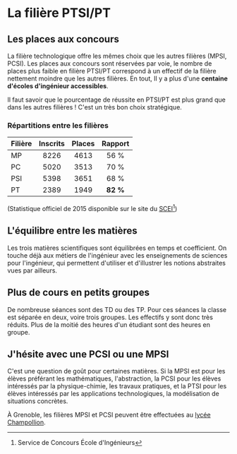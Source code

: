 # La filière PTSI/PT

## Les places aux concours

La filière technologique offre les mêmes choix que les autres filières (MPSI, PCSI). Les places aux concours sont réservées par voie, le nombre de places plus faible en filière PTSI/PT correspond à un effectif de la filière nettement moindre que les autres filières. En tout,  Il y a plus d'une **centaine d'écoles d'ingénieur accessibles**.

Il faut savoir que le pourcentage de réussite en PTSI/PT est plus grand que dans les autres filières&nbsp;! C'est un très bon choix stratégique.

### Répartitions entre les filières

| Filière | Inscrits | Places | Rapport  |
| :---    | :---:    | :---:  | :---:    |
| MP      | 8226     | 4613   | 56 %     |
| PC      | 5020     | 3513   | 70 %     |
| PSI     | 5398     | 3651   | 68 %     |
| PT      | 2389     | 1949   | **82 %** |

(Statistique officiel de 2015 disponible sur le site du [SCEI](http://www.scei-concours.fr/statistiques/stat2015/stat_generale_2015.html)[^1])

##  L'équilibre entre les matières

Les trois matières scientifiques sont équilibrées en temps et coefficient. On touche déjà aux métiers de l'ingénieur avec les enseignements de sciences pour l'ingénieur, qui permettent d'utiliser et d'illustrer les notions abstraites vues par ailleurs.

## Plus de cours en petits groupes

De nombreuse séances sont des TD ou des TP. Pour ces séances la classe est séparée en deux, voire trois groupes. Les effectifs y sont donc très réduits. Plus de la moitié des heures d'un étudiant sont des heures en groupe.

## J'hésite avec une PCSI ou une MPSI

C'est une question de goût pour certaines matières. Si la MPSI est pour les élèves préférant les mathématiques, l'abstraction, la PCSI pour les élèves intéressés par la physique-chimie, les travaux pratiques, et la PTSI pour les élèves intéressés par les applications technologiques, la modélisation de situations concrètes.

À Grenoble, les filières MPSI et PCSI peuvent être effectuées au [lycée Champollion](http://www.ac-grenoble.fr/champo/spip.php?rubrique334).

[^1]: Service de Concours École d'Ingénieurs

